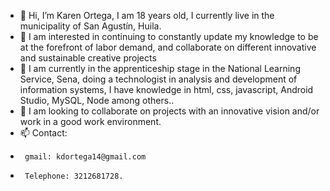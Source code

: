 - 👋 Hi, I’m Karen Ortega, I am 18 years old, I currently live in the municipality of San Agustín, Huila.
- 👀 I am interested in continuing to constantly update my knowledge to be at the forefront of labor demand, and collaborate on different innovative and sustainable creative projects
- 🌱 I am currently in the apprenticeship stage in the National Learning Service, Sena, doing a technologist in analysis and development of information systems, I have knowledge in html, css, javascript, Android Studio, MySQL, Node among others..
- 💞️ I am looking to collaborate on projects with an innovative vision and/or work in a good work environment.
- 📫 Contact:
-      gmail: kdortega14@gmail.com
-      Telephone: 3212681728.

<!---
KarenOrtega14/KarenOrtega14 is a ✨ special ✨ repository because its `README.md` (this file) appears on your GitHub profile.
You can click the Preview link to take a look at your changes.
--->
